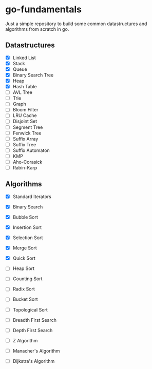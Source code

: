 # go-fundamentals

Just a simple repository to build some common datastructures and algorithms from scratch in go.

## Datastructures

- [x] Linked List
- [x] Stack
- [x] Queue
- [x] Binary Search Tree
- [x] Heap
- [x] Hash Table
- [ ] AVL Tree
- [ ] Trie
- [ ] Graph
- [ ] Bloom Filter
- [ ] LRU Cache
- [ ] Disjoint Set
- [ ] Segment Tree
- [ ] Fenwick Tree
- [ ] Suffix Array
- [ ] Suffix Tree
- [ ] Suffix Automaton
- [ ] KMP
- [ ] Aho-Corasick
- [ ] Rabin-Karp

## Algorithms
- [X] Standard Iterators
- [X] Binary Search
- [X] Bubble Sort
- [X] Insertion Sort
- [X] Selection Sort
- [X] Merge Sort
- [X] Quick Sort
- [ ] Heap Sort
- [ ] Counting Sort
- [ ] Radix Sort
- [ ] Bucket Sort
- [ ] Topological Sort

- [ ] Breadth First Search
- [ ] Depth First Search
- [ ] Z Algorithm
- [ ] Manacher's Algorithm
- [ ] Dijkstra's Algorithm